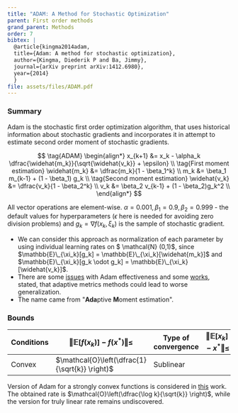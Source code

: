 ```yaml
---
title: "ADAM: A Method for Stochastic Optimization"
parent: First order methods
grand_parent: Methods
order: 7
bibtex: |
  @article{kingma2014adam,
  title={Adam: A method for stochastic optimization},
  author={Kingma, Diederik P and Ba, Jimmy},
  journal={arXiv preprint arXiv:1412.6980},
  year={2014}
  }
file: assets/files/ADAM.pdf
---
```

### Summary

Adam is the stochastic first order optimization algorithm, that uses historical information about stochastic gradients and incorporates it in attempt to estimate second order moment of stochastic gradients.

$$
\tag{ADAM}
\begin{align*}
x_{k+1} &= x_k - \alpha_k \dfrac{\widehat{m_k}}{\sqrt{\widehat{v_k}} + \epsilon} \\
\tag{First moment estimation}
\widehat{m_k} &= \dfrac{m_k}{1 - \beta_1^k} \\
m_k &= \beta_1 m_{k-1} + (1 - \beta_1) g_k \\
\tag{Second moment estimation}
\widehat{v_k} &= \dfrac{v_k}{1 - \beta_2^k} \\
v_k &= \beta_2 v_{k-1} + (1 - \beta_2)g_k^2 \\
\end{align*}
$$

All vector operations are element-wise. $\alpha = 0.001, \beta_1 = 0.9, \beta_2 = 0.999$ - the default values for hyperparameters ($\epsilon$ here is needed for avoiding zero division problems) and $g_k = \nabla f(x_k, \xi_k)$ is the sample of stochastic gradient.

* We can consider this approach as normalization of each parameter by using individual learning rates on $ \mathcal{N} (0,1)$, since $\mathbb{E}\_{\xi_k}[g_k] = \mathbb{E}\_{\xi_k}[\widehat{m_k}]$ and $\mathbb{E}\_{\xi_k}[g_k \odot g_k] = \mathbb{E}\_{\xi_k}[\widehat{v_k}]$.
* There are some [issues](https://www.fast.ai/2018/07/02/adam-weight-decay/) with Adam effectiveness and some [works](https://arxiv.org/pdf/1705.08292.pdf), stated, that adaptive metrics methods could lead to worse generalization.
* The name came from "**Ada**ptive **M**oment estimation".

### Bounds

| Conditions | $\Vert \mathbb{E} [f(x_k)] - f(x^*)\Vert \leq$ | Type of convergence | $\Vert \mathbb{E}[x_k] - x^* \Vert \leq$ |
| ---------- | ---------------------- | ------------------- | --------------------- |
| Convex | $\mathcal{O}\left(\dfrac{1}{\sqrt{k}} \right)$ | Sublinear |       |

Version of Adam for a strongly convex functions is considered in [this](https://arxiv.org/pdf/1905.02957.pdf) work. The obtained rate is $\mathcal{O}\left(\dfrac{\log k}{\sqrt{k}} \right)$, while the version for truly linear rate remains undiscovered.
